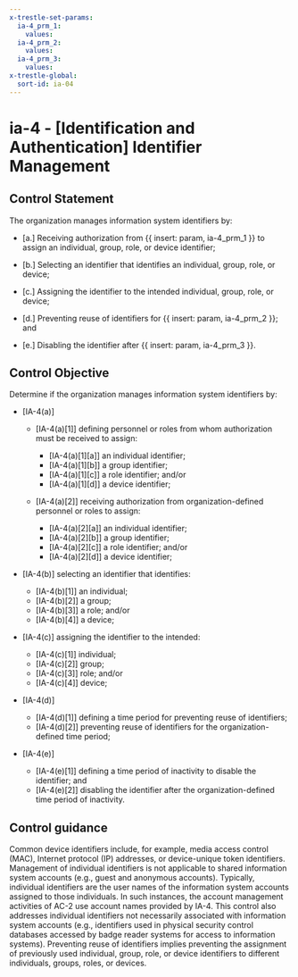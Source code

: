 ```yaml
---
x-trestle-set-params:
  ia-4_prm_1:
    values:
  ia-4_prm_2:
    values:
  ia-4_prm_3:
    values:
x-trestle-global:
  sort-id: ia-04
---
```


# ia-4 - \[Identification and Authentication\] Identifier Management

## Control Statement

The organization manages information system identifiers by:

- \[a.\] Receiving authorization from {{ insert: param, ia-4_prm_1 }} to assign an individual, group, role, or device identifier;

- \[b.\] Selecting an identifier that identifies an individual, group, role, or device;

- \[c.\] Assigning the identifier to the intended individual, group, role, or device;

- \[d.\] Preventing reuse of identifiers for {{ insert: param, ia-4_prm_2 }}; and

- \[e.\] Disabling the identifier after {{ insert: param, ia-4_prm_3 }}.

## Control Objective

Determine if the organization manages information system identifiers by:

- \[IA-4(a)\]

  - \[IA-4(a)[1]\] defining personnel or roles from whom authorization must be received to assign:

    - \[IA-4(a)[1][a]\] an individual identifier;
    - \[IA-4(a)[1][b]\] a group identifier;
    - \[IA-4(a)[1][c]\] a role identifier; and/or
    - \[IA-4(a)[1][d]\] a device identifier;

  - \[IA-4(a)[2]\] receiving authorization from organization-defined personnel or roles to assign:

    - \[IA-4(a)[2][a]\] an individual identifier;
    - \[IA-4(a)[2][b]\] a group identifier;
    - \[IA-4(a)[2][c]\] a role identifier; and/or
    - \[IA-4(a)[2][d]\] a device identifier;

- \[IA-4(b)\] selecting an identifier that identifies:

  - \[IA-4(b)[1]\] an individual;
  - \[IA-4(b)[2]\] a group;
  - \[IA-4(b)[3]\] a role; and/or
  - \[IA-4(b)[4]\] a device;

- \[IA-4(c)\] assigning the identifier to the intended:

  - \[IA-4(c)[1]\] individual;
  - \[IA-4(c)[2]\] group;
  - \[IA-4(c)[3]\] role; and/or
  - \[IA-4(c)[4]\] device;

- \[IA-4(d)\]

  - \[IA-4(d)[1]\] defining a time period for preventing reuse of identifiers;
  - \[IA-4(d)[2]\] preventing reuse of identifiers for the organization-defined time period;

- \[IA-4(e)\]

  - \[IA-4(e)[1]\] defining a time period of inactivity to disable the identifier; and
  - \[IA-4(e)[2]\] disabling the identifier after the organization-defined time period of inactivity.

## Control guidance

Common device identifiers include, for example, media access control (MAC), Internet protocol (IP) addresses, or device-unique token identifiers. Management of individual identifiers is not applicable to shared information system accounts (e.g., guest and anonymous accounts). Typically, individual identifiers are the user names of the information system accounts assigned to those individuals. In such instances, the account management activities of AC-2 use account names provided by IA-4. This control also addresses individual identifiers not necessarily associated with information system accounts (e.g., identifiers used in physical security control databases accessed by badge reader systems for access to information systems). Preventing reuse of identifiers implies preventing the assignment of previously used individual, group, role, or device identifiers to different individuals, groups, roles, or devices.
